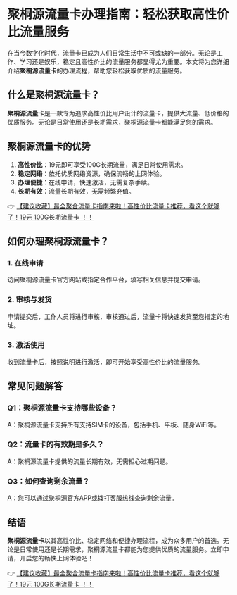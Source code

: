 # 聚桐源流量卡办理指南：轻松获取高性价比流量服务

在当今数字化时代，流量卡已成为人们日常生活中不可或缺的一部分。无论是工作、学习还是娱乐，稳定且高性价比的流量服务都显得尤为重要。本文将为您详细介绍**聚桐源流量卡**的办理流程，帮助您轻松获取优质的流量服务。

## 什么是聚桐源流量卡？

**聚桐源流量卡**是一款专为追求高性价比用户设计的流量卡，提供大流量、低价格的优质服务。无论是日常使用还是长期需求，聚桐源流量卡都能满足您的需求。

## 聚桐源流量卡的优势

1. **高性价比**：19元即可享受100G长期流量，满足日常使用需求。
2. **稳定网络**：依托优质网络资源，确保流畅的上网体验。
3. **办理便捷**：在线申请，快速激活，无需复杂手续。
4. **长期有效**：流量长期有效，无需频繁充值。

👉 [【建议收藏】最全聚合流量卡指南来啦！高性价比流量卡推荐，看这个就够了！19元 100G长期流量卡 ！！](https://bit.ly/Liuliangka)

## 如何办理聚桐源流量卡？

### 1. 在线申请
访问聚桐源流量卡官方网站或指定合作平台，填写相关信息并提交申请。

### 2. 审核与发货
申请提交后，工作人员将进行审核，审核通过后，流量卡将快速发货至您指定的地址。

### 3. 激活使用
收到流量卡后，按照说明进行激活，即可开始享受高性价比的流量服务。

## 常见问题解答

### Q1：聚桐源流量卡支持哪些设备？
A：聚桐源流量卡支持所有支持SIM卡的设备，包括手机、平板、随身WiFi等。

### Q2：流量卡的有效期是多久？
A：聚桐源流量卡提供的流量长期有效，无需担心过期问题。

### Q3：如何查询剩余流量？
A：您可以通过聚桐源官方APP或拨打客服热线查询剩余流量。

## 结语

**聚桐源流量卡**以其高性价比、稳定网络和便捷办理流程，成为众多用户的首选。无论是日常使用还是长期需求，聚桐源流量卡都能为您提供优质的流量服务。立即申请，开启您的畅快上网体验吧！

👉 [【建议收藏】最全聚合流量卡指南来啦！高性价比流量卡推荐，看这个就够了！19元 100G长期流量卡 ！！](https://bit.ly/Liuliangka)